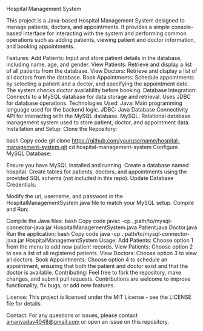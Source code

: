 Hospital Management System

This project is a Java-based Hospital Management System designed to manage patients, doctors, and appointments. It provides a simple console-based interface for interacting with the system and performing common operations such as adding patients, viewing patient and doctor information, and booking appointments.

Features:
Add Patients: Input and store patient details in the database, including name, age, and gender.
View Patients: Retrieve and display a list of all patients from the database.
View Doctors: Retrieve and display a list of all doctors from the database.
Book Appointments: Schedule appointments by selecting a patient and a doctor, and specifying the appointment date. The system checks doctor availability before booking.
Database Integration: Connects to a MySQL database for data storage and retrieval. Uses JDBC for database operations.
Technologies Used:
Java: Main programming language used for the backend logic.
JDBC: Java Database Connectivity API for interacting with the MySQL database.
MySQL: Relational database management system used to store patient, doctor, and appointment data.
Installation and Setup:
Clone the Repository:

bash
Copy code
git clone https://github.com/yourusername/hospital-management-system.git
cd hospital-management-system
Configure MySQL Database:

Ensure you have MySQL installed and running.
Create a database named hospital.
Create tables for patients, doctors, and appointments using the provided SQL schema (not included in this repo).
Update Database Credentials:

Modify the url, username, and password in the HospitalManagementSystem.java file to match your MySQL setup.
Compile and Run:

Compile the Java files:
bash
Copy code
javac -cp .;path/to/mysql-connector-java.jar HospitalManagementSystem.java Patient.java Doctor.java
Run the application:
bash
Copy code
java -cp .;path/to/mysql-connector-java.jar HospitalManagementSystem
Usage:
Add Patients: Choose option 1 from the menu to add new patient records.
View Patients: Choose option 2 to see a list of all registered patients.
View Doctors: Choose option 3 to view all doctors.
Book Appointments: Choose option 4 to schedule an appointment, ensuring that both the patient and doctor exist and that the doctor is available.
Contributing:
Feel free to fork the repository, make changes, and submit pull requests. Contributions are welcome to improve functionality, fix bugs, or add new features.

License:
This project is licensed under the MIT License - see the LICENSE file for details.

Contact:
For any questions or issues, please contact amanyadav4048@gmail.com or open an issue on this repository.
